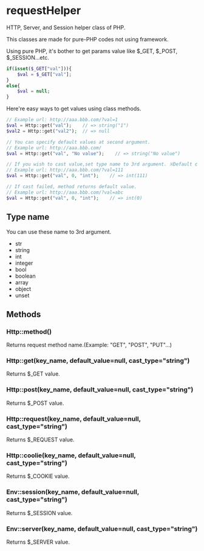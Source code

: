 requestHelper
=============

HTTP, Server, and Session helper class of PHP.

This classes are made for pure-PHP codes not using framework.

Using pure PHP, it's bother to get params value like $_GET, $_POST, $_SESSION...etc.
```PHP
if(isset($_GET["val"])){
    $val = $_GET["val"];
}
else{
    $val = null;
}
```

Here're easy ways to get values using class methods.
```PHP
// Example url: http://aaa.bbb.com/?val=1
$val = Http::get("val");    // => string("1")
$val2 = Http::get("val2");  // => null

// You can specify default values at second argument.
// Example url: http://aaa.bbb.com/
$val = Http::get("val", "No value");    // => string("No value")

// If you wish to cast value,set type name to 3rd argument. ※Default cast value is "String"
// Example url: http://aaa.bbb.com/?val=111
$val = Http::get("val", 0, "int");    // => int(111)

// If cast failed, method returns default value.
// Example url: http://aaa.bbb.com/?val=abc
$val = Http::get("val", 0, "int");    // => int(0)
```

## Type name

You can use these name to 3rd argument.

- str
- string
- int
- integer
- bool
- boolean
- array
- object
- unset

## Methods

### Http::method()

Returns request method name.(Example: "GET", "POST", "PUT"...)

### Http::get(key_name, default_value=null, cast_type="string")

Returns $_GET value.

### Http::post(key_name, default_value=null, cast_type="string")

Returns $_POST value.

### Http::request(key_name, default_value=null, cast_type="string")

Returns $_REQUEST value.

### Http::coolie(key_name, default_value=null, cast_type="string")

Returns $_COOKIE value.

### Env::session(key_name, default_value=null, cast_type="string")

Returns $_SESSION value.

### Env::server(key_name, default_value=null, cast_type="string")

Returns $_SERVER value.
